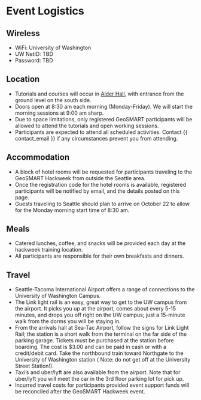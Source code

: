 # Event Logistics

## Wireless

* WiFi: University of Washington
* UW NetID: TBD
* Password: TBD

## Location

* Tutorials and courses will occur in [Alder Hall](https://goo.gl/maps/GebqB5Gk6hoA3rq1A), with entrance from the ground
  level on the south side.
* Doors open at 8:30 am each morning (Monday-Friday). We will start the morning
  sessions at 9:00 am sharp.
* Due to space limitations, only registered GeoSMART participants will be allowed
  to attend the tutorials and open working sessions.
* Participants are expected to attend all scheduled activities. Contact {{ contact_email }}
  if any circumstances prevent you from attending.

## Accommodation

* A block of hotel rooms will be requested for participants traveling to the
  GeoSMART Hackweek from outside the Seattle area.
* Once the registration code for the hotel rooms is available, registered participants
  will be notified by email, and the details posted on this page.
* Guests traveling to Seattle should plan to arrive on October 22 to allow for the
  Monday morning start time of 8:30 am.

## Meals

* Catered lunches, coffee, and snacks will be provided each day at the hackweek
  training location.
* All participants are responsible for their own breakfasts and dinners.

## Travel

* Seattle-Tacoma International Airport offers a range of connections to the
  University of Washington Campus.
* The Link light rail is an easy, great way to get to the UW campus from the
  airport. It picks you up at the airport, comes about every 5-15 minutes, and
  drops you off right on the UW campus; just a 15-minute walk from the dorms you
  will be staying in.
* From the arrivals hall at Sea-Tac Airport, follow the signs for Link Light
  Rail; the station is a short walk from the terminal on the far side of the
  parking garage. Tickets must be purchased at the station before boarding. The
  cost is $3.00 and can be paid in cash or with a credit/debit card. Take the
  northbound train toward Northgate to the University of Washington station (
  Note: do not get off at the University Street Station!).
* Taxi’s and uber/lyft are also available from the airport. Note that for
  uber/lyft you will meet the car in the 3rd floor parking lot for pick up.
* Incurred travel costs for participants provided event support funds will be
  reconciled after the GeoSMART Hackweek event.
